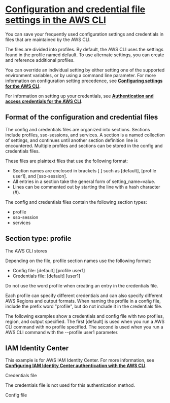 # **[Configuration and credential file settings in the AWS CLI](https://docs.aws.amazon.com/cli/latest/userguide/cli-configure-files.html)**

You can save your frequently used configuration settings and credentials in files that are maintained by the AWS CLI.

The files are divided into profiles. By default, the AWS CLI uses the settings found in the profile named default. To use alternate settings, you can create and reference additional profiles.

You can override an individual setting by either setting one of the supported environment variables, or by using a command line parameter. For more information on configuration setting precedence, see **[Configuring settings for the AWS CLI](https://docs.aws.amazon.com/cli/latest/userguide/cli-chap-configure.html)**.

For information on setting up your credentials, see **[Authentication and access credentials for the AWS CLI](https://docs.aws.amazon.com/cli/latest/userguide/cli-chap-authentication.html)**.

## Format of the configuration and credential files

The config and credentials files are organized into sections. Sections include profiles, sso-sessions, and services. A section is a named collection of settings, and continues until another section definition line is encountered. Multiple profiles and sections can be stored in the config and credentials files.

These files are plaintext files that use the following format:

- Section names are enclosed in brackets [ ] such as [default], [profile user1], and [sso-session].
- All entries in a section take the general form of setting_name=value.
- Lines can be commented out by starting the line with a hash character (#).

The config and credentials files contain the following section types:

- profile
- sso-session
- services

## Section type: profile

The AWS CLI stores

Depending on the file, profile section names use the following format:

- Config file: [default] [profile user1]
- Credentials file: [default] [user1]

Do not use the word profile when creating an entry in the credentials file.

Each profile can specify different credentials and can also specify different AWS Regions and output formats. When naming the profile in a config file, include the prefix word "profile", but do not include it in the credentials file.

The following examples show a credentials and config file with two profiles, region, and output specified. The first [default] is used when you run a AWS CLI command with no profile specified. The second is used when you run a AWS CLI command with the --profile user1 parameter.

## IAM Identity Center

This example is for AWS IAM Identity Center. For more information, see **[Configuring IAM Identity Center authentication with the AWS CLI](https://docs.aws.amazon.com/cli/latest/userguide/cli-configure-sso.html)**.

Credentials file

The credentials file is not used for this authentication method.

Config file
